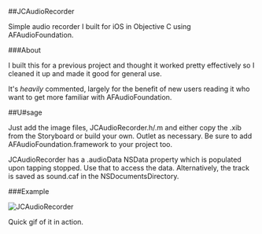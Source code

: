 ##JCAudioRecorder

Simple audio recorder I built for iOS in Objective C using AFAudioFoundation.

###About

I built this for a previous project and thought it worked pretty effectively so I cleaned it up and made it good for general use. 

It's *heavily* commented, largely for the benefit of new users reading it who want to get more familiar with AFAudioFoundation.

##U#sage

Just add the image files, JCAudioRecorder.h/.m and either copy the .xib from the Storyboard or build your own. 
Outlet as necessary. Be sure to add AFAudioFoundation.framework to your project too.

JCAudioRecorder has a .audioData NSData property which is populated upon tapping stopped. Use that to access the data. Alternatively, the track is saved as sound.caf in the NSDocumentsDirectory. 

###Example

![JCAudioRecorder](http://i.imgur.com/nTppRmO.gif)

Quick gif of it in action. 
